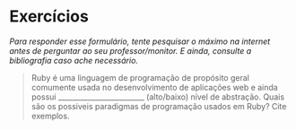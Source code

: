 # Exercícios

*Para responder esse formulário, tente pesquisar o máximo na internet antes de perguntar ao seu professor/monitor. E ainda, consulte a bibliografia caso ache necessário.*

> Ruby é uma linguagem de programação de propósito geral comumente usada no desenvolvimento de aplicações web e ainda possui ________________________ (alto/baixo) nível de abstração. Quais são os possiveis paradigmas de programação usados em Ruby? Cite exemplos.